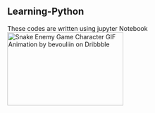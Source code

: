 ## Learning-Python
These codes are written using  jupyter Notebook \
 <img src="https://cdn.dribbble.com/users/375867/screenshots/3136248/snake_enemy_game_character.gif" jsaction="load:XAeZkd;" jsname="HiaYvf" class="n3VNCb KAlRDb" alt="Snake Enemy Game Character GIF Animation by bevouliin on Dribbble" data-noaft="1" style="width: 263px; height: 167.25px; margin: 0px;">

